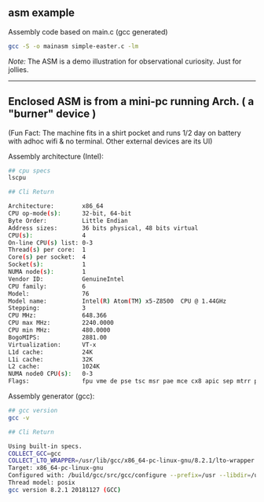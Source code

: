## asm example

Assembly code based on main.c (gcc generated)

```bash
gcc -S -o mainasm simple-easter.c -lm
```

*Note:* The ASM is a demo illustration for observational curiosity. Just for jollies.

---

## Enclosed ASM is from a mini-pc running Arch. ( a "burner" device )

(Fun Fact: The machine fits in a shirt pocket and runs 1/2 day on battery with adhoc wifi & no terminal. Other external devices are its UI)

Assembly architecture (Intel):

```bash
## cpu specs
lscpu

## Cli Return

Architecture:        x86_64
CPU op-mode(s):      32-bit, 64-bit
Byte Order:          Little Endian
Address sizes:       36 bits physical, 48 bits virtual
CPU(s):              4
On-line CPU(s) list: 0-3
Thread(s) per core:  1
Core(s) per socket:  4
Socket(s):           1
NUMA node(s):        1
Vendor ID:           GenuineIntel
CPU family:          6
Model:               76
Model name:          Intel(R) Atom(TM) x5-Z8500  CPU @ 1.44GHz
Stepping:            3
CPU MHz:             648.366
CPU max MHz:         2240.0000
CPU min MHz:         480.0000
BogoMIPS:            2881.00
Virtualization:      VT-x
L1d cache:           24K
L1i cache:           32K
L2 cache:            1024K
NUMA node0 CPU(s):   0-3
Flags:               fpu vme de pse tsc msr pae mce cx8 apic sep mtrr pge mca cmov pat pse36 clflush dts acpi mmx fxsr sse sse2 ss ht tm pbe syscall nx rdtscp lm constant_tsc arch_perfmon pebs bts rep_good nopl xtopology tsc_reliable nonstop_tsc cpuid aperfmperf tsc_known_freq pni pclmulqdq dtes64 monitor ds_cpl vmx est tm2 ssse3 cx16 xtpr pdcm sse4_1 sse4_2 movbe popcnt tsc_deadline_timer aes rdrand lahf_lm 3dnowprefetch epb pti tpr_shadow vnmi flexpriority ept vpid tsc_adjust smep erms dtherm ida arat

```

Assembly generator (gcc):

```bash
## gcc version
gcc -v

## Cli Return

Using built-in specs.
COLLECT_GCC=gcc
COLLECT_LTO_WRAPPER=/usr/lib/gcc/x86_64-pc-linux-gnu/8.2.1/lto-wrapper
Target: x86_64-pc-linux-gnu
Configured with: /build/gcc/src/gcc/configure --prefix=/usr --libdir=/usr/lib --libexecdir=/usr/lib --mandir=/usr/share/man --infodir=/usr/share/info --with-bugurl=https://bugs.archlinux.org/ --enable-languages=c,c++,ada,fortran,go,lto,objc,obj-c++ --enable-shared --enable-threads=posix --enable-libmpx --with-system-zlib --with-isl --enable-__cxa_atexit --disable-libunwind-exceptions --enable-clocale=gnu --disable-libstdcxx-pch --disable-libssp --enable-gnu-unique-object --enable-linker-build-id --enable-lto --enable-plugin --enable-install-libiberty --with-linker-hash-style=gnu --enable-gnu-indirect-function --enable-multilib --disable-werror --enable-checking=release --enable-default-pie --enable-default-ssp --enable-cet=auto
Thread model: posix
gcc version 8.2.1 20181127 (GCC)

```

